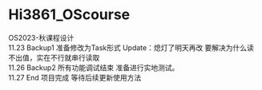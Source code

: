 # Hi3861_OScourse
OS2023-秋课程设计  
11.23 Backup1 准备修改为Task形式 Update：熄灯了明天再改 要解决为什么读不出值，实在不行就串行读取  
11.26 Backup2 所有功能调试结束 准备进行实地测试。  
11.27 End 项目完成 等待后续更新使用方法

